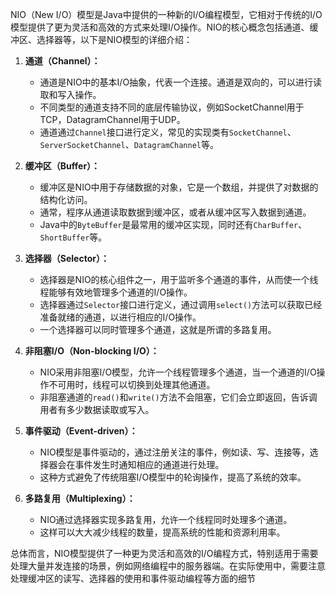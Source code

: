 NIO（New I/O）模型是Java中提供的一种新的I/O编程模型，它相对于传统的I/O模型提供了更为灵活和高效的方式来处理I/O操作。NIO的核心概念包括通道、缓冲区、选择器等，以下是NIO模型的详细介绍：

1. **通道（Channel）：**
   - 通道是NIO中的基本I/O抽象，代表一个连接。通道是双向的，可以进行读取和写入操作。
   - 不同类型的通道支持不同的底层传输协议，例如SocketChannel用于TCP，DatagramChannel用于UDP。
   - 通道通过`Channel`接口进行定义，常见的实现类有`SocketChannel`、`ServerSocketChannel`、`DatagramChannel`等。

2. **缓冲区（Buffer）：**
   - 缓冲区是NIO中用于存储数据的对象，它是一个数组，并提供了对数据的结构化访问。
   - 通常，程序从通道读取数据到缓冲区，或者从缓冲区写入数据到通道。
   - Java中的`ByteBuffer`是最常用的缓冲区实现，同时还有`CharBuffer`、`ShortBuffer`等。

3. **选择器（Selector）：**
   - 选择器是NIO的核心组件之一，用于监听多个通道的事件，从而使一个线程能够有效地管理多个通道的I/O操作。
   - 选择器通过`Selector`接口进行定义，通过调用`select()`方法可以获取已经准备就绪的通道，以进行相应的I/O操作。
   - 一个选择器可以同时管理多个通道，这就是所谓的多路复用。

4. **非阻塞I/O（Non-blocking I/O）：**
   - NIO采用非阻塞I/O模型，允许一个线程管理多个通道，当一个通道的I/O操作不可用时，线程可以切换到处理其他通道。
   - 非阻塞通道的`read()`和`write()`方法不会阻塞，它们会立即返回，告诉调用者有多少数据读取或写入。

5. **事件驱动（Event-driven）：**
   - NIO模型是事件驱动的，通过注册关注的事件，例如读、写、连接等，选择器会在事件发生时通知相应的通道进行处理。
   - 这种方式避免了传统阻塞I/O模型中的轮询操作，提高了系统的效率。

6. **多路复用（Multiplexing）：**
   - NIO通过选择器实现多路复用，允许一个线程同时处理多个通道。
   - 这样可以大大减少线程的数量，提高系统的性能和资源利用率。

总体而言，NIO模型提供了一种更为灵活和高效的I/O编程方式，特别适用于需要处理大量并发连接的场景，例如网络编程中的服务器端。在实际使用中，需要注意处理缓冲区的读写、选择器的使用和事件驱动编程等方面的细节